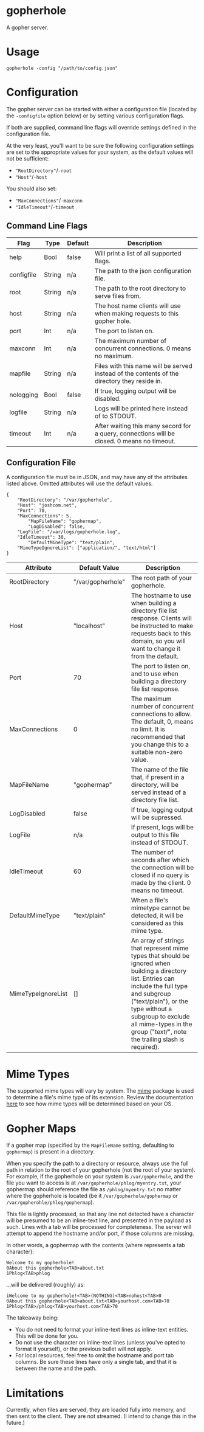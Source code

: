 # gopherhole

A gopher server.

# Usage

```
gopherhole -config "/path/to/config.json"
```

# Configuration

The gopher server can be started with either a configuration file (located by the `-configfile` option below) or by setting various configuration flags.

If both are supplied, command line flags will override settings defined in the configuration file.

At the very least, you'll want to be sure the following configuration settings are set to the appropriate values for your system, as the default values will not be sufficient:
* `"RootDirectory"`/`-root`
* `"Host"`/`-host`

You should also set:
* `"MaxConnections"`/`-maxconn`
* `"IdleTimeout"`/`-timeout`

## Command Line Flags

| Flag | Type | Default | Description |
|------|------|---------|-------------|
| help | Bool | false   | Will print a list of all supported flags. |
| configfile | String | n/a | The path to the json configuration file. |
| root | String| n/a | The path to the root directory to serve files from. |
| host | String | n/a | The host name clients will use when making requests to this gopher hole. |
| port | Int | n/a | The port to listen on. |
| maxconn | Int | n/a | The maximum number of concurrent connections. 0 means no maximum.|
| mapfile | String | n/a | Files with this name will be served instead of the contents of the directory they reside in. |
| nologging | Bool | false | If true, logging output will be disabled. |
| logfile | String | n/a | Logs will be printed here instead of to STDOUT. |
| timeout | Int | n/a | After waiting this many secord for a query, connections will be closed.  0 means no timeout. |

## Configuration File

A configuration file must be in JSON, and may have any of the
attributes listed above.  Omitted attributes will use the default
values.

```
{
	"RootDirectory": "/var/gopherhole",
	"Host": "joshcom.net",
	"Port": 70,
	"MaxConnections": 5,
        "MapFileName": "gophermap",
        "LogDisabled": false,
	"LogFile": "/var/logs/gopherhole.log",
	"IdleTimeout": 30,
        "DefaultMineType": "text/plain",
	"MimeTypeIgnoreList": ["application/", "text/html"]
}
```

| Attribute | Default Value | Description |
|-----------|---------------|-------------|
| RootDirectory | "/var/gopherhole" | The root path of your gopherhole. |
| Host | "localhost" | The hostname to use when building a directory file list response.  Clients will be instructed to make requests back to this domain, so you will want to change it from the default. |
| Port | 70 | The port to listen on, and to use when building a directory file list response. |
| MaxConnections | 0 | The maximum number of concurrent connections to allow.  The default, 0, means no limit.  It is recommended that you change this to a suitable non-zero value. |
| MapFileName | "gophermap" | The name of the file that, if present in a directory, will be served instead of a directory file list. |
| LogDisabled | false | If true, logging output will be supressed. |
| LogFile | n/a | If present, logs will be output to this file instead of STDOUT. |
| IdleTimeout | 60 | The number of seconds after which the connection will be closed if no query is made by the client.  0 means no timeout. |
| DefaultMimeType | "text/plain" | When a file's mimetype cannot be detected, it will be considered as this mime type. |
| MimeTypeIgnoreList | [] | An array of strings that represent mime types that should be ignored when building a directory list.  Entries can include the full type and subgroup ("text/plain"), or the type without a subgroup to exclude all mime-types in the group ("text/", note the trailing slash is required). |

# Mime Types

The supported mime types will vary by system.  The [mime](https://golang.org/pkg/mime/) package is used to determine a file's mime type of its extension.  Review the documentation [here](https://golang.org/pkg/mime/#TypeByExtension) to see how mime types will be determined based on your OS.

# Gopher Maps

If a gopher map (specified by the `MapFileName` setting, defaulting to `gophermap`) is present in a directory.  

When you specify the path to a directory or resource, always use the full path in relation to the root of your gopherhole (not the root of your system).  For example, if the gopherhole on your system is `/var/gopherhole`, and the file you want to access is at `/var/gopherhole/phlog/myentry.txt`, your gophermap should reference the file as `/phlog/myentry.txt` no matter where the gopherhole is located (be it `/var/gopherhole/gophermap` or `/var/gopherohle/phlog/gophermap`).

This file is lightly processed, so that any line not detected have a <TAB> character will be presumed to be an inline-text line, and presented in the payload as such.  Lines with a tab will be processed for completeness.  The server will attempt to append the hostname and/or port, if those columns
are missing.

In other words, a gophermap with the contents (where <TAB> represents a tab character):

```
Welcome to my gopherhole!
0About this gopherhole<TAB>about.txt
1Phlog<TAB>phlog
```

...will be delivered (roughly) as:

```
iWelcome to my gopherhole!<TAB>(NOTHING)<TAB>nohost<TAB>0
0About this gopherhole<TAB>about.txt<TAB>yourhost.com<TAB>70
1Phlog<TAB>/phlog<TAB>yourhost.com<TAB>70
```

The takeaway being:
* You do not need to format your inline-text lines as inline-text entities.  This will be done for you.
* Do not use the <TAB> character on inline-text lines (unless you've opted to format it yourself), or the previous bullet will not apply.
* For local resources, feel free to omit the hostname and port tab columns.  Be sure these lines have only a single tab, and that it is between the name and the path.

# Limitations

Currently, when files are served, they are loaded fully into memory, and then sent to the client.  They are not streamed.  (I intend to change this in the future.)
